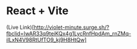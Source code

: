 # React + Vite

(Live Link)[http://violet-minute.surge.sh/?fbclid=IwAR33q9teiKQx4g1LycRnfHpdAm_rnZMq-ilLxN4V98RtUfTO9_kj9H8HtQw]
